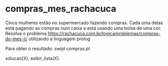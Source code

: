 # compras_mes_rachacuca

Cinco mulheres estão no supermercado fazendo compras. Cada uma delas está pagando as compras num caixa e está usando uma bolsa de uma cor.
Resolva o problema https://rachacuca.com.br/logica/problemas/compras-do-mes-ii/ utilizando a linguagem prolog

Para obter o resultado:
swipl compras.pl

solucao(X), exibir_lista(X).
